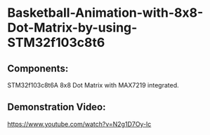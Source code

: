 # Basketball-Animation-with-8x8-Dot-Matrix-by-using-STM32f103c8t6

## Components:
STM32f103c8t6A
8x8 Dot Matrix with MAX7219 integrated.

## Demonstration Video:

https://www.youtube.com/watch?v=N2g1D7Oy-lc